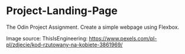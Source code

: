 # Project-Landing-Page
The Odin Project Assignment.
Create a simple webpage using Flexbox.

Image source: ThisIsEngineering: https://www.pexels.com/pl-pl/zdjecie/kod-rzutowany-na-kobiete-3861969/
